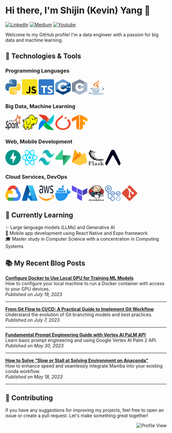 # Hi there, I'm Shijin (Kevin) Yang 👋
<p>
  <a href="https://www.linkedin.com/in/kevinshijinyang/"><img src="https://img.shields.io/badge/LinkedIn-0077B5?style=for-the-badge&logo=linkedin&logoColor=white" alt="LinkedIn"/></a>
  <a href="https://medium.com/@kevinsjy997"><img src="https://img.shields.io/badge/Medium-2d2d2d?style=for-the-badge&logo=medium&logoColor=white" alt="Medium"/></a>
  <a href="https://www.youtube.com/@kevinkevinya"><img src="https://img.shields.io/badge/YouTube-red?style=for-the-badge&logo=youtube&logoColor=white" alt="Youtube"/></a>
</p>

Welcome to my GitHub profile! I'm a data engineer with a passion for big data and machine learning.

## 🔧 Technologies & Tools

### Programming Languages

<a href="https://www.python.org/"><img src="assets/icons/python.svg" alt="Python" height="48" width="48" /></a>
<a href="https://developer.mozilla.org/en-US/docs/Web/JavaScript"><img src="assets/icons/javascript.svg" alt="JavaScript" height="48" width="48" /></a>
<a href="https://www.typescriptlang.org/"><img src="assets/icons/typescript-icon.svg" alt="TypeScript" height="48" width="48" /></a>
<a href="https://en.wikipedia.org/wiki/C%2B%2B"><img src="assets/icons/c-plusplus.svg" alt="C++" height="48" width="48" /></a>
<a href="https://en.wikipedia.org/wiki/C_(programming_language)"><img src="assets/icons/c.svg" alt="C programming language" height="48" width="48" /></a>
<a href="https://dev.java/"><img src="assets/icons/java.svg" alt="Java" height="48" width="48" /></a>

### Big Data, Machine Learning

<a href="https://spark.apache.org/"><img src="assets/icons/apache-spark.svg" alt="Apache Spark" height="48" width="48" /></a>
<a href="https://hadoop.apache.org/"><img src="assets/icons/hadoop.svg" alt="Apache Hadoop" height="48" width="48" /></a>
<a href="https://airflow.apache.org/"><img src="assets/icons/airflow-icon.svg" alt="Apache Airflow" height="48" width="48" /></a>
<a href="https://pytorch.org/"><img src="assets/icons/pytorch-icon.svg" alt="PyTorch" height="48" width="48" /></a>
<a href="https://www.tensorflow.org/"><img src="assets/icons/tensorflow.svg" alt="TensorFlow" height="48" width="48" /></a>

### Web, Mobile Development

<a href="https://fastapi.tiangolo.com/"><img src="assets/icons/fastapi-icon.svg" alt="FastAPI" height="48" width="48" /></a>
<a href="https://react.dev/"><img src="assets/icons/react.svg" alt="React" height="48" width="48" /></a>
<a href="https://tailwindcss.com/"><img src="assets/icons/tailwindcss-icon.svg" alt="tailwindcss" height="48" width="48" /></a>
<a href="https://supabase.com/"><img src="assets/icons/supabase-icon.svg" alt="Supabase" height="48" width="48" /></a>
<a href="https://firebase.google.com/"><img src="assets/icons/firebase.svg" alt="Firebase" height="48" width="48" /></a>
<a href="https://flask.palletsprojects.com/en/3.0.x/"><img src="assets/icons/flask.svg" alt="Flask" height="48" width="48" /></a>
<a href="https://expo.dev/"><img src="assets/icons/expo-icon.svg" alt="Expo" height="48" width="48" /></a>

### Cloud Services, DevOps

<a href="https://cloud.google.com/"><img src="assets/icons/google-cloud.svg" alt="Google Cloud Platform" height="48" width="48" /></a>
<a href="https://azure.microsoft.com/"><img src="assets/icons/microsoft-azure.svg" alt="Azure" height="48" width="48" /></a>
<a href="https://aws.amazon.com/"><img src="assets/icons/aws.svg" alt="Amazon Web Services" height="48" width="48" /></a>
<a href="https://www.docker.com/"><img src="assets/icons/docker-icon.svg" alt="Docker" height="48" width="48" /></a>
<a href="https://www.terraform.io/"><img src="assets/icons/terraform-icon.svg" alt="Terraform" height="48" width="48" /></a>
<a href="https://www.jenkins.io/"><img src="assets/icons/jenkins.svg" alt="Jenkins" height="48" width="48" /></a>
<a href="https://github.com/features/actions"><img src="assets/icons/github-actions.svg" alt="GitHub Actions" height="48" width="48" /></a>
<a href="https://git-scm.com/"><img src="assets/icons/git-icon.svg" alt="Git" height="48" width="48" /></a>

## 🌱 Currently Learning

✨ Large language models (LLMs) and Generative AI  
📱 Mobile app development using React Native and Expo framework  
🎓 Master study in Computer Science with a concentration in Computing Systems  

## 📚 My Recent Blog Posts

**[Configure Docker to Use Local GPU for Training ML Models](https://medium.com/@kevinsjy997/configure-docker-to-use-local-gpu-for-training-ml-models-70980168ec9b)**  
How to configure your local machine to run a Docker container with access to your GPU devices.  
*Published on July 19, 2023*  

---

**[From Git Flow to CI/CD: A Practical Guide to Implement Git Workflow](https://medium.com/@kevinsjy997/from-git-flow-to-ci-cd-a-practical-guide-to-implement-git-workflow-d2c922f31fdc)**  
Understand the evolution of Git branching models and best practices.  
*Published on July 7, 2023*  

---

**[Fundamental Prompt Engineering Guide with Vertex AI PaLM API](https://medium.com/gopenai/fundamental-prompt-engineering-guide-with-vertex-ai-palm-api-c9f307413d85)**  
Learn basic prompt engineering and using Google Vertex AI Palm 2 API.  
*Published on May 30, 2023*  

---

**[How to Solve “Slow or Stall at Solving Environment on Anaconda”](https://medium.com/@kevinsjy997/how-to-solve-slow-or-stall-at-solving-environment-on-anaconda-6dd32a307a67)**  
How to enhance speed and seamlessly integrate Mamba into your existing conda workflow.  
*Published on May 18, 2023*  

---

## 🤝 Contributing

If you have any suggestions for improving my projects, feel free to open an issue or create a pull request. Let's make something great together!  

<div align="right">
  <img src="https://komarev.com/ghpvc/?username=sjyangkevin&style=plastic&color=brightgreen" alt="Profile View"/>
</div>
